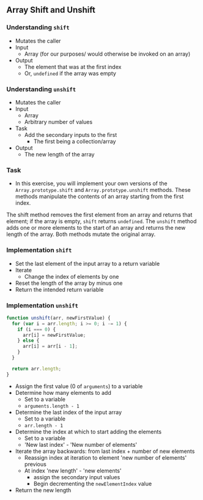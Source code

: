 ## Array Shift and Unshift

### Understanding `shift`
- Mutates the caller
- Input
  + Array (for our purposes/ would otherwise be invoked on an array)
- Output
  + The element that was at the first index
  + Or, `undefined` if the array was empty

### Understanding `unshift`
- Mutates the caller
- Input
  + Array
  + Arbitrary number of values
- Task
  + Add the secondary inputs to the first
    * The first being a collection/array
- Output
  + The new length of the array

### Task
- In this exercise, you will implement your own versions of the `Array.prototype.shift` and `Array.prototype.unshift` methods. These methods manipulate the contents of an array starting from the first index.

The shift method removes the first element from an array and returns that element; if the array is empty, `shift` returns `undefined`. The `unshift` method adds one or more elements to the start of an array and returns the new length of the array. Both methods mutate the original array.

### Implementation `shift`
- Set the last element of the input array to a return variable
- Iterate
  + Change the index of elements by one
- Reset the length of the array by minus one
- Return the intended return variable

### Implementation `unshift`
```js
function unshift(arr, newFirstValue) {
  for (var i = arr.length; i >= 0; i -= 1) {
    if (i === 0) {
      arr[i] = newFirstValue;
    } else {
      arr[i] = arr[i - 1];
    }
  }

  return arr.length;
}
````

- Assign the first value (0 of `arguments`) to a variable
- Determine how many elements to add
  + Set to a variable
  + `arguments.length - 1`
- Determine the last index of the input array
  + Set to a variable
  + `arr.length - 1`
- Determine the index at which to start adding the elements
  + Set to a variable
  + 'New last index' - 'New number of elements'
- Iterate the array backwards: from last index + number of new elements
  + Reassign index at iteration to element 'new number of elements' previous
  + At index 'new length' - 'new elements'
    * assign the secondary input values
    * Begin decrementing the `newElementIndex` value
- Return the new length